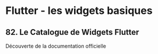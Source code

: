 # Flutter - les widgets basiques

## 82. Le Catalogue de Widgets Flutter

Découverte de la documentation officielle
